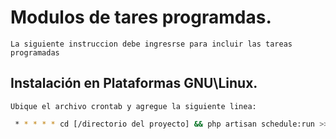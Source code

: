 # Modulos de tares programdas.

    La siguiente instruccion debe ingresrse para incluir las tareas programadas 

## Instalación en Plataformas GNU\Linux.

    Ubique el archivo crontab y agregue la siguiente linea:

```sh
 * * * * * cd [/directorio del proyecto] && php artisan schedule:run >> /dev/null 2>&1
``` 

